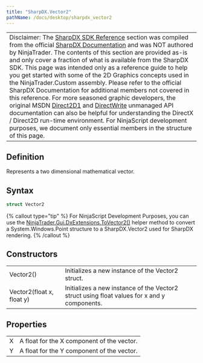 ```yaml
---
title: "SharpDX.Vector2"
pathName: /docs/desktop/sharpdx_vector2
---
```


|  |
| --- |
| Disclaimer: The [SharpDX SDK Reference](/docs/desktop/sharpdx_sdk_reference) section was compiled from the official [SharpDX Documentation](http://sharpdx.org/) and was NOT authored by NinjaTrader.  The contents of this section are provided as-is and only cover a fraction of what is available from the SharpDX SDK.  This page was intended only as a reference guide to help you get started with some of the 2D Graphics concepts used in the NinjaTrader.Custom assembly.  Please refer to the official SharpDX Documentation for additional members not covered in this reference.  For more seasoned graphic developers, the original MSDN [Direct2D1](https://msdn.microsoft.com/en-us/library/windows/desktop/dd370990.aspx) and [DirectWrite](https://msdn.microsoft.com/en-us/library/windows/desktop/dd368038.aspx) unmanaged API documentation can also be helpful for understanding the DirectX / Direct2D run-time environment. For NinjaScript development purposes, we document only essential members in the structure of this page. |

## Definition

Represents a two dimensional mathematical vector.

## Syntax

```csharp
struct Vector2
```

{% callout type="tip" %}
For NinjaScript Development Purposes, you can use the [NinjaTrader.Gui.DxExtensions.ToVector2()](/docs/desktop/dxextensions_tovector2) helper method to convert a System.Windows.Point structure to a SharpDX.Vector2 used for SharpDX rendering.
{% /callout %}

## Constructors

|  |  |
| --- | --- |
| Vector2() | Initializes a new instance of the Vector2 struct.  |
| Vector2(float x, float y) | Initializes a new instance of the Vector2 struct using float values for x and y components. |

## Properties

|  |  |
| --- | --- |
| X | A float for the X component of the vector.  |
| Y | A float for the Y component of the vector.  |

